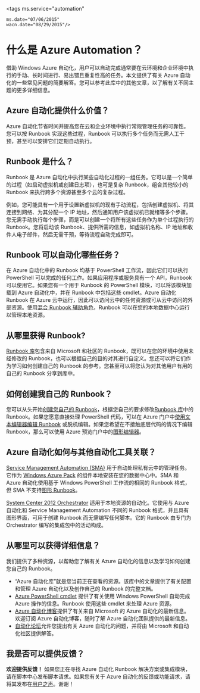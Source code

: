 <properties
	pageTitle="什么是 Azure 自动化？"
	description="了解 Azure 自动化提供的价值并获取常见问题的答案，以便您可以开始创建和使用 Runbook。"
	services="automation"
	documentationCenter=""
	authors="bwren"
	manager="stevenka"
	editor=""/>

<tags
	ms.service="automation"

	ms.date="07/06/2015"
	wacn.date="08/29/2015"/>

# 什么是 Azure Automation？

借助 Windows Azure 自动化，用户可以自动完成通常要在云环境和企业环境中执行的手动、长时间进行、易出错且重复性高的任务。本文提供了有关 Azure 自动化的一些常见问题的简要解答。您可以参考此库中的其他文章，以了解有关不同主题的更多详细信息。

## Azure 自动化提供什么价值？

Azure 自动化节省时间并提高您在云和企业环境中执行常规管理任务的可靠性。您可以按 Runbook 实现这些过程，Runbook 可以执行多个任务而无需人工干预，甚至可以安排它们定期自动执行。

## Runbook 是什么？

Runbook 是 Azure 自动化中执行某些自动化过程的一组任务。它可以是一个简单的过程（如启动虚拟机或创建日志项），也可是复杂 Runbook，组合其他较小的 Runbook 来执行跨多个资源甚至多个云的复杂过程。

例如，您可能具有一个用于设置新虚拟机的现有手动流程，包括创建虚拟机、将其连接到网络、为其分配一个 IP 地址，然后通知用户该虚拟机已就绪等多个步骤。您无需手动执行每个步骤，而是可以创建一个将所有这些任务作为单个过程执行的 Runbook。您将启动该 Runbook、提供所需的信息，如虚拟机名称、IP 地址和收件人电子邮件，然后无需干预，等待流程自动完成即可。


## Runbook 可以自动化哪些任务？

在 Azure 自动化中的 Runbook 均基于 PowerShell 工作流，因此它们可以执行 PowerShell 可以完成的任何工作。如果应用程序或服务具有一个 API，Runbook 可以使用它。如果您有一个用于 Runbook 的 PowerShell 模块，可以将该模块加载到 Azure 自动化中，并在 Runbook 中包括这些 cmdlet。Azure 自动化 Runbook 在 Azure 云中运行，因此可以访问云中的任何资源或可从云中访问的外部资源。使用[混合 Runbook 辅助角色](/documentation/articles/automation-hybrid-runbook-worker)，Runbook 可以在您的本地数据中心运行以管理本地资源。


## 从哪里获得 Runbook?

[Runbook 库](http://msdn.microsoft.com/zh-cn/library/azure/dn781422.aspx)包含来自 Microsoft 和社区的 Runbook，既可以在您的环境中使用未经修改的 Runbook，也可以根据自己的目的对其进行自定义。您还可以将它们作为学习如何创建自己的 Runbook 的参考。您甚至可以将您认为对其他用户有用的自己的 Runbook 分享到库中。


## 如何创建我自己的 Runbook？

您可以从头开始[创建您自己的 Runbook](http://msdn.microsoft.com/zh-cn/library/azure/dn643637.aspx)，根据您自己的要求修改[Runbook 库](http://msdn.microsoft.com/zh-cn/library/azure/dn781422.aspx)中的 Runbook。如果您愿意直接处理 PowerShell 代码，可以在 Azure 门户中[使用文本编辑器编辑 Runbook](http://msdn.microsoft.com/zh-cn/library/azure/dn879137.aspx) 或脱机编辑。如果您希望在不接触底层代码的情况下编辑 Runbook，那么可以使用 Azure 预览门户中的[图形编辑器](/documentation/articles/automation-graphical-authoring-intro)。


## Azure 自动化如何与其他自动化工具关联？

[Service Management Automation (SMA)](http://technet.microsoft.com/zh-cn/library/dn469260.aspx) 用于自动处理私有云中的管理任务。它作为 [Windows Azure Pack](http://www.microsoft.com/server-cloud/products/windows-azure-pack/default.aspx) 的组件本地安装在您的数据中心中。SMA 和 Azure 自动化使用基于 Windows PowerShell 工作流的相同的 Runbook 格式，但 SMA 不支持[图形 Runbook](/documentation/articles/automation-graphical-authoring-intro)。

[System Center 2012 Orchestrator](http://technet.microsoft.com/zh-cn/library/hh237242.aspx) 适用于本地资源的自动化。它使用与 Azure 自动化和 Service Management Automation 不同的 Runbook 格式，并且具有图形界面，可用于创建 Runbook 而无需编写任何脚本。它的 Runbook 由专门为 Orchestrator 编写的集成包中的活动构成。

## 从哪里可以获得详细信息？

我们提供了多种资源，以帮助您了解有关 Azure 自动化的信息以及学习如何创建您自己的 Runbook。

- “Azure 自动化库”就是您当前正在查看的资源。该库中的文章提供了有关配置和管理 Azure 自动化以及创作自己的 Runbook 的完整文档。
- [Azure PowerShell cmdlet](http://msdn.microsoft.com/zh-cn/library/jj156055.aspx) 提供了有关使用 Windows PowerShell 自动完成 Azure 操作的信息。Runbook 使用这些 cmdlet 来处理 Azure 资源。
- [Azure 自动化博客](http://azure.microsoft.com/blog/tag/azure-automation)提供了有关来自 Microsoft 的 Azure 自动化的最新信息。欢迎订阅 Azure 自动化博客，随时了解 Azure 自动化团队提供的最新信息。
- [自动化论坛](https://social.msdn.microsoft.com/Forums/azure/zh-cn/home?forum=azureautomation)允许您提出有关 Azure 自动化的问题，并将由 Microsoft 和自动化社区提供解答。

## 我是否可以提供反馈？

**欢迎提供反馈！** 如果您正在寻找 Azure 自动化 Runbook 解决方案或集成模块，请在脚本中心发布脚本请求。如果您有关于 Azure 自动化的反馈或功能请求，请将其发布在[用户之声](http://feedback.windowsazure.com/forums/34192--general-feedback)。谢谢！

<!---HONumber=67-->